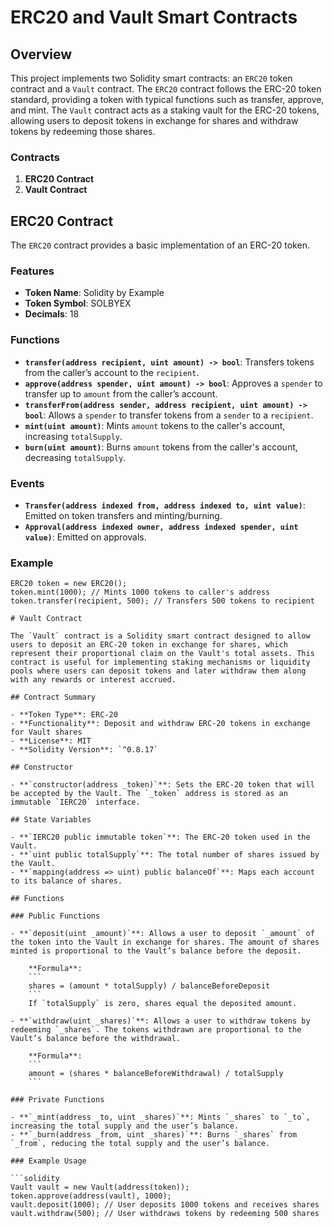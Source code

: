 # ERC20 and Vault Smart Contracts

## Overview

This project implements two Solidity smart contracts: an `ERC20` token contract and a `Vault` contract. The `ERC20` contract follows the ERC-20 token standard, providing a token with typical functions such as transfer, approve, and mint. The `Vault` contract acts as a staking vault for the ERC-20 tokens, allowing users to deposit tokens in exchange for shares and withdraw tokens by redeeming those shares.

### Contracts
1. **ERC20 Contract**
2. **Vault Contract**

## ERC20 Contract

The `ERC20` contract provides a basic implementation of an ERC-20 token.

### Features

- **Token Name**: Solidity by Example
- **Token Symbol**: SOLBYEX
- **Decimals**: 18

### Functions

- **`transfer(address recipient, uint amount) -> bool`**: Transfers tokens from the caller’s account to the `recipient`.
- **`approve(address spender, uint amount) -> bool`**: Approves a `spender` to transfer up to `amount` from the caller’s account.
- **`transferFrom(address sender, address recipient, uint amount) -> bool`**: Allows a `spender` to transfer tokens from a `sender` to a `recipient`.
- **`mint(uint amount)`**: Mints `amount` tokens to the caller's account, increasing `totalSupply`.
- **`burn(uint amount)`**: Burns `amount` tokens from the caller's account, decreasing `totalSupply`.

### Events

- **`Transfer(address indexed from, address indexed to, uint value)`**: Emitted on token transfers and minting/burning.
- **`Approval(address indexed owner, address indexed spender, uint value)`**: Emitted on approvals.

### Example

```solidity
ERC20 token = new ERC20();
token.mint(1000); // Mints 1000 tokens to caller's address
token.transfer(recipient, 500); // Transfers 500 tokens to recipient

# Vault Contract

The `Vault` contract is a Solidity smart contract designed to allow users to deposit an ERC-20 token in exchange for shares, which represent their proportional claim on the Vault's total assets. This contract is useful for implementing staking mechanisms or liquidity pools where users can deposit tokens and later withdraw them along with any rewards or interest accrued.

## Contract Summary

- **Token Type**: ERC-20
- **Functionality**: Deposit and withdraw ERC-20 tokens in exchange for Vault shares
- **License**: MIT
- **Solidity Version**: `^0.8.17`

## Constructor

- **`constructor(address _token)`**: Sets the ERC-20 token that will be accepted by the Vault. The `_token` address is stored as an immutable `IERC20` interface.

## State Variables

- **`IERC20 public immutable token`**: The ERC-20 token used in the Vault.
- **`uint public totalSupply`**: The total number of shares issued by the Vault.
- **`mapping(address => uint) public balanceOf`**: Maps each account to its balance of shares.

## Functions

### Public Functions

- **`deposit(uint _amount)`**: Allows a user to deposit `_amount` of the token into the Vault in exchange for shares. The amount of shares minted is proportional to the Vault’s balance before the deposit.

    **Formula**:
    ```
    shares = (amount * totalSupply) / balanceBeforeDeposit
    ```
    If `totalSupply` is zero, shares equal the deposited amount.

- **`withdraw(uint _shares)`**: Allows a user to withdraw tokens by redeeming `_shares`. The tokens withdrawn are proportional to the Vault’s balance before the withdrawal.

    **Formula**:
    ```
    amount = (shares * balanceBeforeWithdrawal) / totalSupply
    ```

### Private Functions

- **`_mint(address _to, uint _shares)`**: Mints `_shares` to `_to`, increasing the total supply and the user’s balance.
- **`_burn(address _from, uint _shares)`**: Burns `_shares` from `_from`, reducing the total supply and the user’s balance.

### Example Usage

```solidity
Vault vault = new Vault(address(token));
token.approve(address(vault), 1000);
vault.deposit(1000); // User deposits 1000 tokens and receives shares
vault.withdraw(500); // User withdraws tokens by redeeming 500 shares
